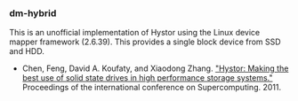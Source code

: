 ### dm-hybrid

This is an unofficial implementation of Hystor using the Linux device mapper framework (2.6.39).
This provides a single block device from SSD and HDD.

* Chen, Feng, David A. Koufaty, and Xiaodong Zhang. ["Hystor: Making the best
use of solid state drives in high performance storage systems."](https://doi.org/10.1145/1995896.1995902)
Proceedings of the international conference on Supercomputing. 2011.



